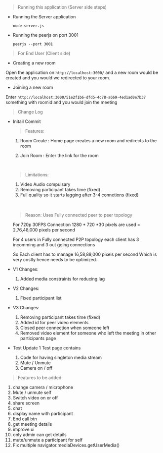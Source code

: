 > Running this application (Server side steps)

* Running the Server application
    
    ```node server.js```
* Running the peerjs on port 3001
    
    ```peerjs --port 3001```
     

>For End User (Client side)

* Creating a new room

Open the application on ```http://localhost:3000/``` and a new room would be created and you would we redirected to your room.

* Joining a new room

Enter ```http://localhost:3000/51e2f1b6-dfd5-4c78-a669-4ed1ad0e7b37``` something with roomid and you would join the meeting

> Change Log

* Initail Commit 
    > Features:

    1. Room Create : Home page creates a new room and redirects to the room

    2. Join Room : Enter the link for the room
    <br>
    
    > Limitations:

    1. Video Audio compulsary
    2. Removing participant takes time (fixed)
    3. Full quality so it starts lagging after 3-4 connetions (fixed)
    <br>
    <br>
    
    > Reason: 
    Uses Fully connected peer to peer topology

    For 720p 30FPS Connection 1280 * 720 *30 pixels are used = 2,76,48,000 pixels per second

    For 4 users in Fully connected P2P topology  each client has 3 incomming and 3 out going connections

    So Each client has to manage 16,58,88,000 pixels per second
    Which is very costly hence needs to be optimized.

* V1
    Changes:
    1. Added media constraints for reducing lag
* V2
    Changes:
    1. Fixed participant list
* V3
    Changes:
    1. Removing participant takes time (fixed)
    2. Added id for peer video elements
    3. Closed peer connection when someone left
    4. Removed video element for someone who left the meeting in other participants page
* Test Update 1
    Test page contains
    1. Code for having singleton media stream
    2. Mute / Unmute
    3. Camera on / off
    



> Features to be added:
1. change camera / microphone
2. Mute / unmute self
3. Switch video on or off
4. share screen
5. chat
6. display name with participant
7. End call btn
8. get meeting details 
9. improve ui 
10. only admin can get details
11. mute/unmute a participant for self
12. Fix multiple navigator.mediaDevices.getUserMedia()
